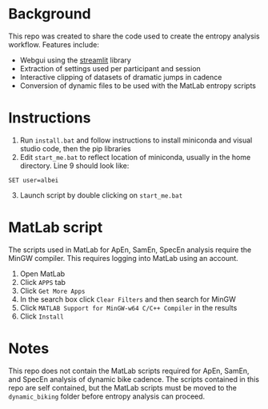 # Background

This repo was created to share the code used to create the entropy analysis workflow. Features include:

* Webgui using the [streamlit](https://streamlit.io) library
* Extraction of settings used per participant and session
* Interactive clipping of datasets of dramatic jumps in cadence
* Conversion of dynamic files to be used with the MatLab entropy scripts

# Instructions

1. Run `install.bat` and follow instructions to install miniconda and visual studio code, then the pip libraries
2. Edit `start_me.bat` to reflect location of miniconda, usually in the home directory. Line 9 should look like:

```
SET user=albei
```

3. Launch script by double clicking on `start_me.bat`

# MatLab script

The scripts used in MatLab for ApEn, SamEn, SpecEn analysis require the MinGW compiler. This requires logging into MatLab using an account.

1. Open MatLab
2. Click `APPS` tab
3. Click `Get More Apps`
4. In the search box click `Clear Filters` and then search for MinGW
5. Click `MATLAB Support for MinGW-w64 C/C++ Compiler` in the results
6. Click `Install`

# Notes

This repo does not contain the MatLab scripts required for ApEn, SamEn, and SpecEn analysis of dynamic bike cadence. The scripts contained in this repo are self contained, but the MatLab scripts must be moved to the `dynamic_biking` folder before entropy analysis can proceed. 

